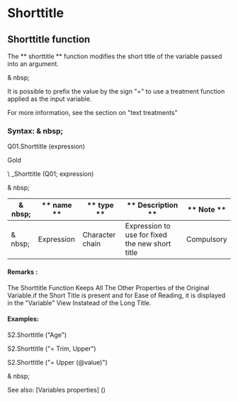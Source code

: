 # Shorttitle

## Shorttitle function

The ** shorttitle ** function modifies the short title of the variable passed into an argument.

& nbsp;

It is possible to prefix the value by the sign "=" to use a treatment function applied as the input variable.

For more information, see the section on "text treatments"

### Syntax: & nbsp;

Q01.Shorttitle (expression)

Gold

\ _Shorttitle (Q01; expression)

& nbsp;

| & nbsp; | ** name ** | ** type ** | ** Description ** | ** Note ** |
| --- | --- | --- | --- | --- |
| & nbsp; | Expression | Character chain | Expression to use for fixed the new short title | Compulsory |


#### Remarks :

The Shorttitle Function Keeps All The Other Properties of the Original Variable.if the Short Title is present and for Ease of Reading, it is displayed in the "Variable" View Instatead of the Long Title.

#### Examples:

S2.Shorttitle ("Age")

S2.Shorttitle ("= Trim, Upper")

S2.Shorttitle ("= Upper (@value)")

& nbsp;

See also: [Variables properties] (<modify ProproprietesDesvariable.md>)